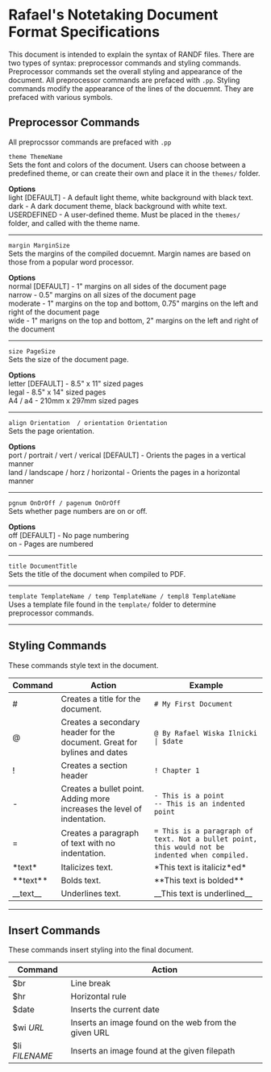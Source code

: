 # Rafael's Notetaking Document Format Specifications
This document is intended to explain the syntax of RANDF files. There are two
types of syntax: preprocessor commands and styling commands. Preprocessor 
commands set the overall styling and appearance of the document. All 
preprocessor commands are prefaced with `.pp`. Styling commands modify the 
appearance of the lines of the docuemnt. They are prefaced with various 
symbols.

## Preprocessor Commands
All preprocssor commands are prefaced with `.pp`

`theme ThemeName`<br>
Sets the font and colors of the document. Users can choose between a predefined 
theme, or can create their own and place it in the `themes/` folder.

**Options**<br>
light [DEFAULT] - A default light theme, white background with black text.<br>
dark - A dark document theme, black background with white text.<br>
USERDEFINED - A user-defined theme. Must be placed in the `themes/` folder, and
called with the theme name.

<hr>

`margin MarginSize`<br>
Sets the margins of the compiled docuemnt. Margin names are based on those 
from a popular word processor.

**Options**<br>
normal [DEFAULT] - 1" margins on all sides of the document page<br>
narrow - 0.5" margins on all sizes of the document page<br>
moderate - 1" margins on the top and bottom, 0.75" margins on the left and 
right of the document page<br>
wide - 1" marigns on the top and bottom, 2" margins on the left and right of 
the document

<hr>

`size PageSize`<br>
Sets the size of the document page.

**Options**<br>
letter [DEFAULT] - 8.5" x 11" sized pages<br>
legal - 8.5" x 14" sized pages<br>
A4 / a4 - 210mm x 297mm sized pages

<hr>

`align Orientation  / orientation Orientation`<br>
Sets the page orientation.

**Options**<br>
port / portrait / vert / verical [DEFAULT] - Orients the pages in a vertical manner<br>
land / landscape / horz / horizontal - Orients the pages in a horizontal manner <br>

<hr>

`pgnum OnOrOff / pagenum OnOrOff`<br>
Sets whether page numbers are on or off.

**Options**<br>
off [DEFAULT] - No page numbering<br>
on - Pages are numbered

<hr>

`title DocumentTitle`<br>
Sets the title of the document when compiled to PDF.

<hr>

`template TemplateName / temp TemplateName / templ8 TemplateName`<br>
Uses a template file found in the `template/` folder to determine preprocessor commands.

<hr>

## Styling Commands
These commands style text in the document.

| Command | Action | Example |
|---|---|---|
| # | Creates a title for the document. | `# My First Document` |
| @ | Creates a secondary header for the document. Great for bylines and dates | `@ By Rafael Wiska Ilnicki \| $date`
| ! | Creates a section header | `! Chapter 1` |
| - | Creates a bullet point. Adding more increases the level of indentation. | `- This is a point`<br>`-- This is an indented point`
| = | Creates a paragraph of text with no indentation. | `= This is a paragraph of text. Not a bullet point, this would not be indented when compiled.`|
| \*text\* | Italicizes text. | \*This text is italiciz*ed\* |
| \*\*text\*\* | Bolds text. | \*\*This text is bolded\*\* |
| \_\_text\_\_ | Underlines text. | \_\_This text is underlined\_\_ |

<hr>

## Insert Commands
These commands insert styling into the final document.

| Command | Action |
|---|---|
| $br | Line break |
| $hr | Horizontal rule |
| $date | Inserts the current date |
| $wi *URL* | Inserts an image found on the web from the given URL |
| $li *FILENAME* | Inserts an image found at the given filepath |

